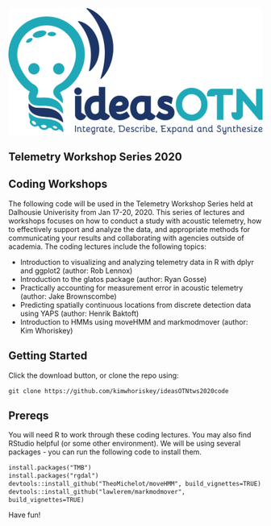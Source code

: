 ![ideasOTN](ideasOTN.png) 
## Telemetry Workshop Series 2020
## Coding Workshops

The following code will be used in the Telemetry Workshop Series held at Dalhousie Univerisity from Jan 17-20, 2020. This series of lectures and workshops focuses on how to conduct a study with acoustic telemetry, how to effectively support and analyze the data, and appropriate methods for communicating your results and collaborating with agencies outside of academia. The coding lectures include the following topics: 

- Introduction to visualizing and analyzing telemetry data in R with dplyr and ggplot2 (author: Rob Lennox)
- Introduction to the glatos package (author: Ryan Gosse)
- Practically accounting for measurement error in acoustic telemetry (author: Jake Brownscombe)
- Predicting spatially continuous locations from discrete detection data using YAPS (author: Henrik Baktoft)
- Introduction to HMMs using moveHMM and markmodmover (author: Kim Whoriskey)

## Getting Started

Click the download button, or clone the repo using: 

```
git clone https://github.com/kimwhoriskey/ideasOTNtws2020code
``` 

## Prereqs
You will need R to work through these coding lectures. You may also find RStudio helpful (or some other environment). We will be using several packages - you can run the following code to install them. 

```
install.packages("TMB")
install.packages("rgdal")
devtools::install_github("TheoMichelot/moveHMM", build_vignettes=TRUE)
devtools::install_github("lawlerem/markmodmover", build_vignettes=TRUE)
```

Have fun!
